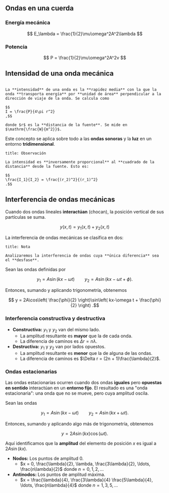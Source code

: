 ## Ondas en una cuerda

### Energía mecánica

$$
E_\lambda = \frac{1}{2}\mu\omega^2A^2\lambda
$$

### Potencia

$$
P = \frac{1}{2}\mu\omega^2A^2v
$$

## Intensidad de una onda mecánica

```ad-definition

La **intensidad** de una onda es la **rapidez media** con la que la onda **transporta energía** por **unidad de área** perpendicular a la dirección de viaje de la onda. Se calcula como

$$
I = \frac{P}{4\pi r^2}
,$$

donde $r$ es la **distancia de la fuente**. Se mide en $\mathrm{\frac{W}{m^2}}$.

```

Este concepto se aplica sobre todo a las **ondas sonoras** y la **luz** en un entorno **tridimensional**.

```ad-note
title: Observación

La intensidad es **inversamente proporcional** al **cuadrado de la distancia** desde la fuente. Esto es:

$$
\frac{I_1}{I_2} = \frac{(r_2)^2}{(r_1)^2}
.$$

```

## Interferencia de ondas mecánicas

Cuando dos ondas lineales **interactúan** (chocan), la posición vertical de sus partículas se suma.

$$
y(x,t) = y_1(x,t) + y_2(x,t)
$$

La interferencia de ondas mecánicas se clasifica en dos:


```ad-note
title: Nota

Analizaremos la interferencia de ondas cuya **única diferencia** sea el **desfase**.

```


Sean las ondas definidas por

$$
y_1 = A\sin(kx - \omega t) \qquad y_2 = A\sin(kx - \omega t + \phi)
.$$

Entonces, sumando y aplicando trigonometría, obtenemos

$$
y = 2A\cos\left( \frac{\phi}{2} \right)\sin\left( kx-\omega t + \frac{\phi}{2} \right)
.$$

### Interferencia constructiva y destructiva

- **Constructiva:** $y_1$ y $y_2$ van del mismo lado.
	- La amplitud resultante es **mayor** que la de cada onda.
	- La diferencia de caminos es $\Delta r = n\lambda$.
- **Destructiva:** $y_1$ y $y_2$ van por lados opuestos.
	- La amplitud resultante es **menor** que la de alguna de las ondas.
	- La diferencia de caminos es $\Delta r = (2n + 1)\frac{\lambda}{2}$.
### Ondas estacionarias

Las ondas estacionarias ocurren cuando dos ondas **iguales** pero **opuestas en sentido** interactúan en un **entorno fijo**. El resultado es una "onda estacionaria": una onda que no se mueve, pero cuya amplitud oscila.

Sean las ondas

$$
y_1 = A\sin(kx - \omega t) \qquad y_2 = A\sin(kx + \omega t)
.$$

Entonces, sumando y aplicando algo más de trigonometría, obtenemos

$$
y = 2A\sin(kx)\cos(\omega t)
.$$

Aquí identificamos que la **amplitud** del elemento de posición $x$ es igual a $2A\sin(kx)$.

- **Nodos:** Los puntos de amplitud $0$.
	- $x = 0, \frac{\lambda}{2}, \lambda, \frac{3\lambda}{2}, \ldots, \frac{n\lambda}{2}$ donde $n = 0, 1, 2, \ldots$
- **Antinodos:** Los puntos de amplitud máxima.
	- $x = \frac{\lambda}{4}, \frac{3\lambda}{4} \frac{5\lambda}{4}, \ldots, \frac{n\lambda}{4}$ donde $n = 1, 3, 5, \ldots$

